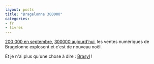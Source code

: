 ```yaml
---
layout: posts
title: "Bragelonne 300000"
categories:
- fr
- livres
---
```


[200 000 en septembre](/2012/09-12/bragelonne200.html), [300000 aujourd'hui](http://blog.epagine.fr/index.php/2013/01/operation300k-de-bragelonne-du-18-au-20-janvier-2012-sur-epagine/), les ventes numériques de Bragelonne explosent et c'est de nouveau noël.

Et je n'ai plus qu'une chose à dire : [Brasyl](https://www.bookeenstore.com/fr/ebook/9782820501028/brasyl-ian-mcdonald) !
